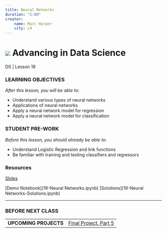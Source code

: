 ```yaml
---
title: Neural Networks
duration: "2:00"
creator:
    name: Marc Harper
    city: LA
---
```


# ![](https://ga-dash.s3.amazonaws.com/production/assets/logo-9f88ae6c9c3871690e33280fcf557f33.png) Advancing in Data Science
DS | Lesson 19

### LEARNING OBJECTIVES
*After this lesson, you will be able to:*
- Understand various types of neural networks
- Applications of neural networks
- Apply a neural network model for regression
- Apply a neural network model for classification


### STUDENT PRE-WORK
*Before this lesson, you should already be able to:*
- Understand Logistic Regression and link functions
- Be familiar with training and testing classifiers and regressors


### Resources

[Slides](https://docs.google.com/presentation/d/1wQjq3L80PR4x4quBeEzgEqmGejk_hE_AsKDtCkWOXUM/edit?usp=sharing)

[Demo Notebook](19-Neural Networks.ipynb)
[Solutions](19-Neural Networks-Solutions.ipynb)

---

### BEFORE NEXT CLASS
|   |   |
|---|---|
| **UPCOMING PROJECTS**  | [Final Project, Part 5](../../projects/final-projects/05-presentation/readme.md) |
